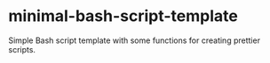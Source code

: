 # minimal-bash-script-template

Simple Bash script template with some functions for creating prettier scripts.
